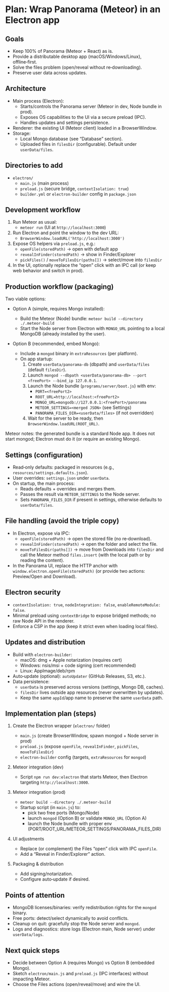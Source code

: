 # Plan: Wrap Panorama (Meteor) in an Electron app

## Goals

- Keep 100% of Panorama (Meteor + React) as is.
- Provide a distributable desktop app (macOS/Windows/Linux), offline‑first.
- Solve the files problem (open/reveal without re‑downloading).
- Preserve user data across updates.

## Architecture

- Main process (Electron):
  - Starts/controls the Panorama server (Meteor in dev, Node bundle in prod).
  - Exposes OS capabilities to the UI via a secure preload (IPC).
  - Handles updates and settings persistence.
- Renderer: the existing UI (Meteor client) loaded in a BrowserWindow.
- Storage:
  - Local Mongo database (see “Database” section).
  - Uploaded files in `filesDir` (configurable). Default under `userData/files`.

## Directories to add

- `electron/`
  - `main.js` (main process)
  - `preload.js` (secure bridge, `contextIsolation: true`)
  - `builder.yml` or `electron-builder` config in `package.json`

## Development workflow

1. Run Meteor as usual:
   - `meteor run` (UI at `http://localhost:3000`)
2. Run Electron and point the window to the dev URL:
   - `BrowserWindow.loadURL('http://localhost:3000')`
3. Expose OS helpers via `preload.js`, e.g.:
   - `openFile(storedPath)` → open with default app
   - `revealInFinder(storedPath)` → show in Finder/Explorer
   - `pickFiles()` / `moveToFilesDir(paths[])` → select/move into `filesDir`
4. In the UI, optionally replace the “open” click with an IPC call (or keep web behavior and switch in prod).

## Production workflow (packaging)

Two viable options:

- Option A (simple, requires Mongo installed):
  - Build the Meteor (Node) bundle: `meteor build --directory ./.meteor-build`
  - Start the Node server from Electron with `MONGO_URL` pointing to a local MongoDB (already installed by the user).

- Option B (recommended, embed Mongo):
  - Include a `mongod` binary in `extraResources` (per platform).
  - On app startup:
    1) Create `userData/panorama-db` (dbpath) and `userData/files` (default `filesDir`).
    2) Launch `mongod --dbpath <userData/panorama-db> --port <freePort> --bind_ip 127.0.0.1`.
    3) Launch the Node bundle (`programs/server/boot.js`) with env:
       - `PORT=<freePort2>`
       - `ROOT_URL=http://localhost:<freePort2>`
       - `MONGO_URL=mongodb://127.0.0.1:<freePort>/panorama`
       - `METEOR_SETTINGS=<merged JSON>` (see Settings)
       - `PANORAMA_FILES_DIR=<userData/files>` (if not overridden)
    4) Wait for the server to be ready, then `BrowserWindow.loadURL(ROOT_URL)`.

Meteor notes: the generated bundle is a standard Node app. It does not start mongod; Electron must do it (or require an existing Mongo).

## Settings (configuration)

- Read‑only defaults: packaged in resources (e.g., `resources/settings.defaults.json`).
- User overrides: `settings.json` under `userData`.
- On startup, the main process:
  - Reads defaults + overrides and merges them.
  - Passes the result via `METEOR_SETTINGS` to the Node server.
  - Sets `PANORAMA_FILES_DIR` if present in settings, otherwise defaults to `userData/files`.

## File handling (avoid the triple copy)

- In Electron, expose via IPC:
  - `openFile(storedPath)` → open the stored file (no re‑download).
  - `revealInFinder(storedPath)` → open the folder and select the file.
  - `moveToFilesDir(paths[])` → move from Downloads into `filesDir` and call the Meteor method `files.insert` (with the local path or by reading the content).
- In the Panorama UI, replace the HTTP anchor with `window.electron.openFile(storedPath)` (or provide two actions: Preview/Open and Download).

## Electron security

- `contextIsolation: true`, `nodeIntegration: false`, `enableRemoteModule: false`.
- Minimal preload using `contextBridge` to expose bridged methods; no raw Node API in the renderer.
- Enforce a CSP in the app (keep it strict even when loading local files).

## Updates and distribution

- Build with `electron-builder`:
  - macOS: dmg + Apple notarization (requires cert)
  - Windows: nsis/msi + code signing (cert recommended)
  - Linux: AppImage/deb/rpm
- Auto‑update (optional): `autoUpdater` (GitHub Releases, S3, etc.).
- Data persistence:
  - `userData` is preserved across versions (settings, Mongo DB, caches).
  - `filesDir` lives outside app resources (never overwritten by updates).
  - Keep the same `appId`/app name to preserve the same `userData` path.

## Implementation plan (steps)

1) Create the Electron wrapper (`electron/` folder)
   - `main.js` (create BrowserWindow, spawn mongod + Node server in prod)
   - `preload.js` (expose `openFile`, `revealInFinder`, `pickFiles`, `moveToFilesDir`)
   - `electron-builder` config (targets, `extraResources` for `mongod`)

2) Meteor integration (dev)
   - Script `npm run dev:electron` that starts Meteor, then Electron targeting `http://localhost:3000`.

3) Meteor integration (prod)
   - `meteor build --directory ./.meteor-build`
   - Startup script (in `main.js`) to:
     - pick two free ports (Mongo/Node)
     - launch `mongod` (Option B) or validate `MONGO_URL` (Option A)
     - launch the Node bundle with proper env (PORT/ROOT_URL/METEOR_SETTINGS/PANORAMA_FILES_DIR)

4) UI adjustments
   - Replace (or complement) the Files “open” click with IPC `openFile`.
   - Add a “Reveal in Finder/Explorer” action.

5) Packaging & distribution
   - Add signing/notarization.
   - Configure auto‑update if desired.

## Points of attention

- MongoDB licenses/binaries: verify redistribution rights for the `mongod` binary.
- Free ports: detect/select dynamically to avoid conflicts.
- Cleanup on quit: gracefully stop the Node server and `mongod`.
- Logs and diagnostics: store logs (Electron main, Node server) under `userData/logs`.

## Next quick steps

- Decide between Option A (requires Mongo) vs Option B (embedded Mongo).
- Sketch `electron/main.js` and `preload.js` (IPC interfaces) without impacting Meteor.
- Choose the Files actions (open/reveal/move) and wire the UI.
